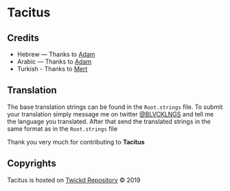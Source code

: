 # Tacitus

## Credits
- Hebrew — Thanks to [Adam](https://twitter.com/adamh358)
- Arabic — Thanks to [Adam](https://twitter.com/adamh358)
- Turkish - Thanks to [Mert](https://twitter.com/MaskyCry)

## Translation
The base translation strings can be found in the ```Root.strings``` file.
To submit your translation simply message me on twitter [@BLVCKLNGS](https://twitter.com/BLVCKLNGS) and tell me the language you translated. After that send the translated strings in the same format as in the ```Root.strings``` file


Thank you very much for contributing to __Tacitus__

## Copyrights
Tacitus is hosted on [Twickd Repository](https://repo.twickd.com/) © 2019
